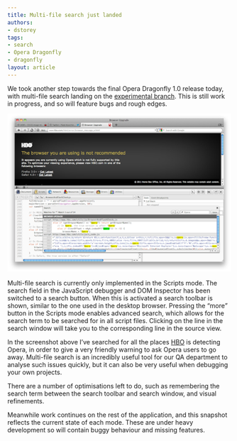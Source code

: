 ```yaml
---
title: Multi-file search just landed
authors:
- dstorey
tags:
- search
- Opera Dragonfly
- dragonfly
layout: article
---
```

<p>We took another step towards the final Opera Dragonfly 1.0 release today, with multi-file search landing on the <a href="http://my.opera.com/dragonfly/blog/getting-opera-dragonfly-ready-for-opera-11/#enable">experimental branch</a>. This is still work in progress, and so will feature bugs and rough edges.</p>

<img src="/blog/multi-file-search-just-landed/mult-file-search.png" />

<p>Multi-file search is currently only implemented in the Scripts mode. The search field in the JavaScript debugger and DOM Inspector has been switched to a search button. When this is activated a search toolbar is shown, similar to the one used in the desktop browser. Pressing the <q>more</q> button in the Scripts mode enables advanced search, which allows for the search term to be searched for in all script files. Clicking on the line in the search window will take you to the corresponding line in the source view.</p>

<p>In the screenshot above I’ve searched for all the places <a href="http://www.hbo.com">HBO</a> is detecting Opera, in order to give a very friendly warning to ask Opera users to go away. Multi-file search is an incredibly useful tool for our QA department to analyse such issues quickly, but it can also be very useful when debugging your own projects.</p>

<p>There are a number of optimisations left to do, such as remembering the search term between the search toolbar and search window, and visual refinements.</p>

<p>Meanwhile work continues on the rest of the application, and this snapshot reflects the current state of each mode. These are under heavy development so will contain buggy behaviour and missing features.</p>

